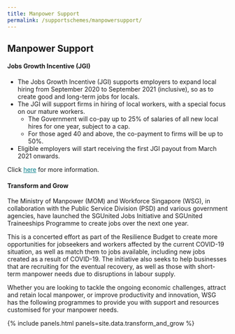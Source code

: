 ```yaml
---
title: Manpower Support
permalink: /supportschemes/manpowersupport/
---
```


## Manpower Support

#### Jobs Growth Incentive (JGI)

- The Jobs Growth Incentive (JGI) supports employers to expand local hiring from September 2020 to September 2021 (inclusive), so as to create good and long-term jobs for locals. 
- The JGI will support firms in hiring of local workers, with a special focus on our mature workers. 
    - The Government will co-pay up to 25% of salaries of all new local hires for one year, subject to a cap.
    - For those aged 40 and above, the co-payment to firms will be up to 50%.
- Eligible employers will start receiving the first JGI payout from March 2021 onwards.

Click <a href="https://www.iras.gov.sg/irashome/Schemes/Businesses/Jobs-Growth-Incentive--JGI-/" target="_blank" style="color:#037e8a">here</a> for more information.

#### Transform and Grow

The Ministry of Manpower (MOM) and Workforce Singapore (WSG), in collaboration with the Public Service Division (PSD) and various government agencies, have launched the SGUnited Jobs Initiative and SGUnited Traineeships Programme to create jobs over the next one year.

This is a concerted effort as part of the Resilience Budget to create more opportunities for jobseekers and workers affected by the current COVID-19 situation, as well as match them to jobs available, including new jobs created as a result of COVID-19. The initiative also seeks to help businesses that are recruiting for the eventual recovery, as well as those with short-term manpower needs due to disruptions in labour supply.

Whether you are looking to tackle the ongoing economic challenges, attract and retain local manpower, or improve productivity and innovation, WSG has the following programmes to provide you with support and resources customised for your manpower needs.

{% include panels.html panels=site.data.transform_and_grow %}
